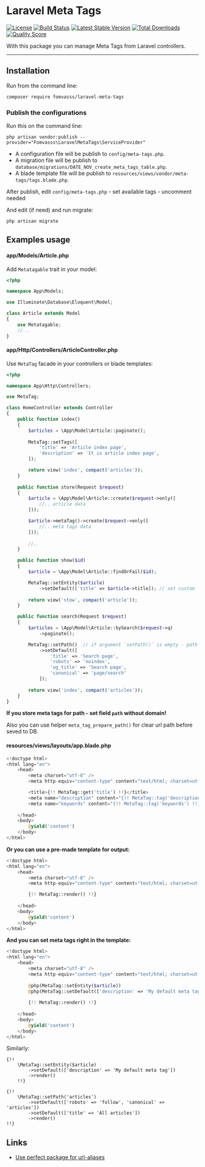 # Laravel Meta Tags

[![License](https://img.shields.io/packagist/l/fomvasss/laravel-meta-tags.svg?style=for-the-badge)](https://packagist.org/packages/fomvasss/laravel-meta-tags)
[![Build Status](https://img.shields.io/github/stars/fomvasss/laravel-meta-tags.svg?style=for-the-badge)](https://github.com/fomvasss/laravel-meta-tags)
[![Latest Stable Version](https://img.shields.io/packagist/v/fomvasss/laravel-meta-tags.svg?style=for-the-badge)](https://packagist.org/packages/fomvasss/laravel-meta-tags)
[![Total Downloads](https://img.shields.io/packagist/dt/fomvasss/laravel-meta-tags.svg?style=for-the-badge)](https://packagist.org/packages/fomvasss/laravel-meta-tags)
[![Quality Score](https://img.shields.io/scrutinizer/g/fomvasss/laravel-meta-tags.svg?style=for-the-badge)](https://scrutinizer-ci.com/g/fomvasss/laravel-meta-tags)

With this package you can manage Meta Tags from Laravel controllers.

----------

## Installation

Run from the command line:

```bash
composer require fomvasss/laravel-meta-tags
```

### Publish the configurations

Run this on the command line:

```
php artisan vendor:publish --provider="Fomvasss\LaravelMetaTags\ServiceProvider"
```
- A configuration file will be publish to `config/meta-tags.php`.
- A migration file will be publish to `database/migrations/DATE_NOV_create_meta_tags_table.php`.
- A blade template file will be publish to `resources/views/vondor/meta-tags/tags.blade.php`.

After publish, edit `config/meta-tags.php` - set available tags - uncomment needed

And edit (if need) and run migrate:
```
php artisan migrate
```

## Examples usage

#### app/Models/Article.php

Add `Metatagable` trait in your model:

```php
<?php

namespace App\Models;

use Illuminate\Database\Eloquent\Model;

class Article extends Model
{
    use Metatagable;
    //...
}
```

#### app/Http/Controllers/ArticleController.php

Use `MetaTag` facade in your controllers or blade templates:

```php
<?php 

namespace App\Http\Controllers;

use MetaTag;

class HomeController extends Controller 
{
    public function index()
    {
        $articles = \App\Model\Article::paginate();
        
        MetaTag::setTags([
            'title' => 'Article index page',
            'description' => 'It is article index page',
        ]);

        return view('index', compact('articles'));
    }
    
    public function store(Request $request)
    {
        $article = \App\Model\Article::create($request->only([
            //.. article data
        ]));

        $article->metaTag()->create($request->only([
            //.. meta tags data
        ]));
        
        //..
    }

    public function show($id)
    {
        $article = \App\Model\Article::findOrFail($id);

        MetaTag::setEntity($article)
            ->setDefault(['title' => $article->title]); // set custom field
        
        return view('stow', compact('article'));
    }

    public function search(Request $request)
    {
        $articles = \App\Model\Article::bySearch($request->q)
            ->paginate();

        MetaTag::setPath()  // if argument `setPath()` is empty - path = request()->path()
            ->setDefault([
                'title' => 'Search page',
                'robots' => 'noindex',
                'og_title' => 'Search page',
                'canonical' => 'page/search'
            ]);
        
        return view('index', compact('articles'));
    }
}
```

**If you store meta tags for path - set field `path` without domain!**

Also you can use helper `meta_tag_prepare_path()` for clear url path before seved to DB.

#### resources/views/layouts/app.blade.php

```php
<!doctype html>
<html lang="en">
    <head>
        <meta charset="utf-8" />
        <meta http-equiv="content-type" content="text/html; charset=utf-8">

        <title>{!! MetaTag::get('title') !!}</title>
        <meta name="description" content="{!! MetaTag::tag('description') !!}">
        <meta name="keywords" content="{!! MetaTag::tag('keywords') !!}">
        
    </head>
    <body>
        @yield('content')
    </body>
</html>
```

**Or you can use a pre-made template for output:**

```php
<!doctype html>
<html lang="en">
    <head>
        <meta charset="utf-8" />
        <meta http-equiv="content-type" content="text/html; charset=utf-8">

        {!! MetaTag::render() !!}
        
    </head>
    <body>
        @yield('content')
    </body>
</html>
```

**And you can set meta tags right in the template:**

```php
<!doctype html>
<html lang="en">
    <head>
        <meta charset="utf-8" />
        <meta http-equiv="content-type" content="text/html; charset=utf-8">
        
        @php(MetaTag::setEntity($article))
        @php(MetaTag::setDefault(['description' => 'My default meta tag']))
        
        {!! MetaTag::render() !!}
        
    </head>
    <body>
        @yield('content')
    </body>
</html>
```

Similarly:
```$xslt
{!!
    \MetaTag::setEntity($article)
        ->setDefault(['description' => 'My default meta tag'])
        ->render()
    !!}
```

```$xslt
{!! 
    \MetaTag::setPath('articles')
        ->setDefault(['robots' => 'follow', 'canonical' => 'articles'])
        ->setDefault(['title' => 'All articles'])
        ->render() 
!!}
```

## Links

* [Use perfect package for url-aliases](https://github.com/fomvasss/laravel-url-aliases)